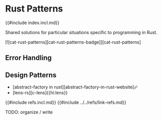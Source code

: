 # Rust Patterns

{{#include index.incl.md}}

Shared solutions for particular situations specific to programming in Rust.

[![cat-rust-patterns][cat-rust-patterns-badge]][cat-rust-patterns]

## Error Handling

## Design Patterns

- [abstract-factory in rust][abstract-factory-in-rust-website]⮳
- [lens-rs][c-lens]{{hi:lens}}

{{#include refs.incl.md}}
{{#include ../../refs/link-refs.md}}

<div class="hidden">
TODO: organize / write
</div>
